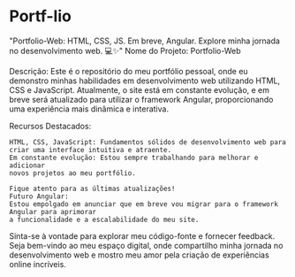 # Portf-lio
"Portfolio-Web: HTML, CSS, JS. Em breve, Angular. Explore minha jornada no desenvolvimento web. 💻✨"
Nome do Projeto: Portfolio-Web

Descrição: Este é o repositório do meu portfólio pessoal, onde eu demonstro minhas habilidades em desenvolvimento web utilizando HTML, CSS e JavaScript. Atualmente, o site está em constante evolução, e em breve será atualizado para utilizar o framework Angular, proporcionando uma experiência mais dinâmica e interativa.

Recursos Destacados:

    HTML, CSS, JavaScript: Fundamentos sólidos de desenvolvimento web para
    criar uma interface intuitiva e atraente.
    Em constante evolução: Estou sempre trabalhando para melhorar e adicionar
    novos projetos ao meu portfólio.
    
    Fique atento para as últimas atualizações!
    Futuro Angular: 
    Estou empolgado em anunciar que em breve vou migrar para o framework
    Angular para aprimorar
    a funcionalidade e a escalabilidade do meu site.

Sinta-se à vontade para explorar meu código-fonte e fornecer feedback. Seja bem-vindo ao meu espaço digital, onde compartilho minha jornada no desenvolvimento web e mostro meu amor pela criação de experiências online incríveis.
